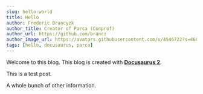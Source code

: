 ```yaml
---
slug: hello-world
title: Hello
author: Frederic Brancyzk
author_title: Creator of Parca (Conprof)
author_url: https://github.com/brancz
author_image_url: https://avatars.githubusercontent.com/u/4546722?s=460&v=4
tags: [hello, docusaurus, parca]
---
```


Welcome to this blog. This blog is created with [**Docusaurus 2**](https://docusaurus.io/).

<!--truncate-->

This is a test post.

A whole bunch of other information.
